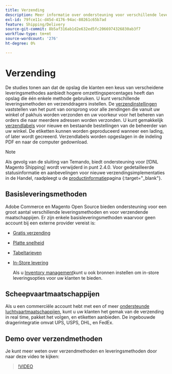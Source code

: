 ```yaml
---
title: Verzending
description: Meer informatie over ondersteuning voor verschillende leveringsmethoden en verzenddragers die u aan uw klanten kunt aanbieden.
exl-id: 79fce11c-d45d-4176-94ac-80261c65b7ad
feature: Shipping/Delivery
source-git-commit: 8b5af316ab1d2e632ed5fc2066974326830ab3f7
workflow-type: tm+mt
source-wordcount: '276'
ht-degree: 0%

---
```


# Verzending

De studies tonen aan dat de opslag die klanten een keus van verscheidene leveringsmethodes aanbiedt hogere omzettingspercentages heeft dan opslag die één enkele methode gebruiken. U kunt verschillende leveringsmethoden en verzenddragers instellen. De [verzendinstellingen](shipping-settings.md) vaststellen van het punt van oorsprong voor alle zendingen die vanuit uw winkel of pakhuis worden verzonden en uw voorkeur voor het beheren van orders die naar meerdere adressen worden verzonden. U kunt gemakkelijk [verzendlabels](shipping-labels.md) voor nieuwe en bestaande bestellingen van de beheerder van uw winkel. De etiketten kunnen worden geproduceerd wanneer een lading, of later wordt gecreeerd. Verzendlabels worden opgeslagen in de indeling PDF en naar de computer gedownload.

>[!NOTE]
>
>Als gevolg van de sluiting van Temando, biedt ondersteuning voor [!DNL Magento Shipping] wordt verwijderd in punt 2.4.0. Voor gedetailleerde statusinformatie en aanbevelingen voor nieuwe verzendingsimplementaties in de Handel, raadpleegt u de [productinformatie](https://business.adobe.com/products/magento/shipping.html)pagina {:target=&quot;_blank&quot;}.

## Basisleveringsmethoden

Adobe Commerce en Magento Open Source bieden ondersteuning voor een groot aantal verschillende leveringsmethoden en voor verzendende maatschappijen. Er zijn enkele basisleveringsmethoden waarvoor geen account bij een externe provider vereist is:

* [Gratis verzending](shipping-free.md)

* [Platte snelheid](shipping-flat-rate.md)

* [Tabeltarieven](shipping-table-rate.md)

* [In-Store levering](shipping-in-store-delivery.md)

  Als u [Inventory management](../inventory-management/introduction.md)kunt u ook bronnen instellen om in-store leveringsopties voor uw klanten te bieden.

## Scheepvaartmaatschappijen

Als u een commerciële account hebt met een of meer [ondersteunde luchtvaartmaatschappijen](carriers.md), kunt u uw klanten het gemak van de verzending in real time, pakket het volgen, en etiketten aanbieden. De ingebouwde dragerintegratie omvat UPS, USPS, DHL, en FedEx.

## Demo over verzendmethoden

Je kunt meer weten over verzendmethoden en leveringsmethoden door naar deze video te kijken:

>[!VIDEO](https://video.tv.adobe.com/v/343658/?quality=12)
